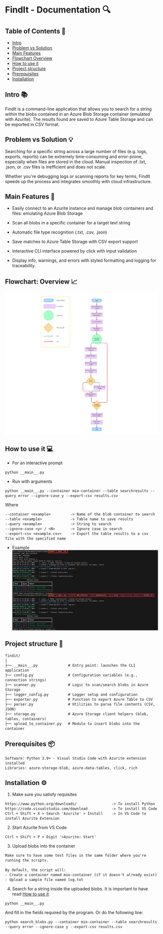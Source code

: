 # FindIt - Documentation 🔍

## Table of Contents 📌

- [Intro](https://github.com/filippogiorgiorondo/FindIt?tab=readme-ov-file#intro-)
- [Problem vs Solution](https://github.com/filippogiorgiorondo/FindIt?tab=readme-ov-file#problem-vs-solution-)
- [Main Features](https://github.com/filippogiorgiorondo/FindIt?tab=readme-ov-file#main-features-)
- [Flowchart Overview](https://github.com/filippogiorgiorondo/FindIt?tab=readme-ov-file#flowchart-overview-)
- [How to use it](https://github.com/filippogiorgiorondo/FindIt?tab=readme-ov-file#how-to-use-it-)
- [Project structure](https://github.com/filippogiorgiorondo/FindIt?tab=readme-ov-file#project-structure-)
- [Prerequisites](https://github.com/filippogiorgiorondo/FindIt?tab=readme-ov-file#prerequisites-)
- [Installation](https://github.com/filippogiorgiorondo/FindIt?tab=readme-ov-file#installation-%EF%B8%8F)

## Intro 📚 
FindIt is a command-line application that allows you to search for a string within the blobs contained in an Azure Blob Storage container (emulated with Azurite).
The results found are saved to Azure Table Storage and can be exported in CSV format.

## Problem vs Solution 💡
Searching for a specific string across a large number of files (e.g. logs, exports, reports) can be extremely time-consuming and error-prone, especially when files are stored in the cloud. Manual inspection of .txt, .json, or .csv files is inefficient and does not scale.

Whether you're debugging logs or scanning reports for key terms, FindIt speeds up the process and integrates smoothly with cloud infrastructure.

## Main Features 🚀 
- Easily connect to an Azurite instance and manage blob containers and files: emulating Azure Blob Storage

- Scan all blobs in a specific container for a target text string

- Automatic file type recognition (.txt, .csv, .json)

- Save matches to Azure Table Storage with CSV export support

- Interactive CLI interface powered by click with input validation

- Display info, warnings, and errors with styled formatting and logging for traceability.

## Flowchart: Overview 📈
![UML Preview](UML.png)

## How to use it 💻 
- For an interactive prompt
```text
python __main__.py
```
- Run with arguments
```text
python __main__.py --container mio-container --table searchresults --query error --ignore-case y --export-csv results.csv
```
Where
```text
--container <example>         -> Name of the blob container to search
--table <example>             -> Table name to save results
--query <example>             -> String to search
--ignore-case <y> / <N>       -> Ignore case in search
--export-csv <example.csv>    -> Export the table results to a csv file with the specified name
```
- Example
![CLI Preview](findit.png)

## Project structure 📁
```text
findit/
│
├── __main__.py              # Entry point: launches the CLI application
├── config.py                # Configuration variables (e.g., connection strings)
├── scanner.py               # Logic to scan/search blobs in Azure Storage
├── logger_config.py         # Logger setup and configuration
├── exporter.py              # Function to export Azure Table to CSV
├── parser.py                # Utilities to parse file contents (CSV, JSON)
├── storage.py               # Azure Storage client helpers (blob, tables, containers)
├── upload_to_container.py   # Module to insert blobs into the container
```

## Prerequisites 📦
```text
Software: Python 3.9+ - Visual Studio Code with Azurite extension installed
Libraries: azure-storage-blob, azure-data-tables, click, rich
```
## Installation ⚙️
1. Make sure you satisfy requisites
```text
https://www.python.org/downloads/                -> To install Python
https://code.visualstudio.com/download           -> To install VS Code
Ctrl + Shift + X > Search 'Azurite' > Install    -> In VS Code to install Azurite Extension
```
2. Start Azurite from VS Code
```text
Ctrl + Shift + P > Digit '>Azurite: Start'
```
3. Upload blobs into the container
```text
Make sure to have some test files in the same folder where you're running the scripts.

By default, the script will:
- Create a container named mio-container (if it doesn't already exist)
- Upload a sample file named log.txt
```
4. Search for a string inside the uploaded blobs. It is important to have read [How to use it](https://github.com/filippogiorgiorondo/FindIt?tab=readme-ov-file#how-to-use-it-)
```text
python __main__.py
```
And fill in the fields required by the program. Or do the following line:
```text
python search_blobs.py --container mio-container --table searchresults --query error --ignore-case y --export-csv results.csv
```
